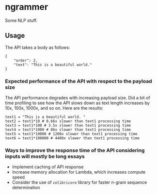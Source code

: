 # ngrammer
Some NLP stuff.

## Usage
The API takes a body as follows:
```
{
    "order": 2,
    "text": "This is a beautiful world."
}
```

### Expected performance of the API with respect to the payload size
The API performance degrades with increasing payload size. Did a bit of time profiling to see how the API slows down as text length increases by 10x, 100x, 1000x, and so on. Here are the results:

```
text1 = "This is a beautiful world. "
text2 = text1*10 # 0.66x slower than text1 processing time
text3 = text1*100 # 3.5x slower than text1 processing time
text4 = text1*1000 # 86x slower than text1 processing time
text5 = text1*10000 # 1200x slower than text1 processing time
text6 = text1*100000 # 4400x slower than text1 processing time
```

### Ways to improve the response time of the API considering inputs will mostly be long essays
* Implement caching of API response
* Increase memory allocation for Lambda, which increases compute speed
* Consider the use of `colibricore` library for faster n-gram sequence determination

